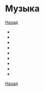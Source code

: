 # Музыка
[Назад](../../README.md)

<a name="musik"></a>
- []()
- []()
- []()
- []()
- []()
- []()
- []()
- []()
- []()

[Назад](../../README.md)